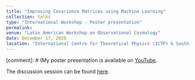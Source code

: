 ```yaml
---
title: "Improving Covariance Matrices using Machine Learning"
collection: talks
type: "International Workshop - Poster presentation"
permalink: 
venue: "Latin American Workshop on Observational Cosmology"
date: December 17, 2020
location: "International Centre for Theoretical Physics (ICTP) & South American Institute for Fundamental Research (SAIFR), São Paulo, SP, Brazil"
---
```


[comment]: # (My poster presentation is available on [YouTube](https://www.youtube.com/watch?list=PLg0_ydgtbHGFuztiN6tbubN7ZGVqP476K&v=M9vJlbHncug&feature=youtu.be).

The discussion session can be found [here](https://www.youtube.com/watch?v=46c07pkPj-Y&feature=youtu.be).
